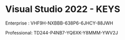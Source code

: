 # Visual Studio 2022 - KEYS
Enterprise :
VHF9H-NXBBB-638P6-6JHCY-88JWH

Professional:
TD244-P4NB7-YQ6XK-Y8MMM-YWV2J
